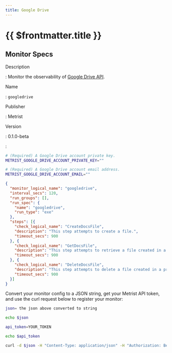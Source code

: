 ```yaml
---
title: Google Drive
---
```


# {{ $frontmatter.title }}

## Monitor Specs

Description

: Monitor the observability of [Google Drive API](https://developers.google.com/drive/api/).

Name

: `googledrive`

Publisher

: Metrist

Version

: 0.1.0-beta

: &nbsp;


<!--@include: /parts/_1.md-->


<!--@include: /parts/_2.md-->


<!--@include: /parts/_3.md-->


```sh
# (Required) A Google Drive account private key.
METRIST_GOOGLE_DRIVE_ACCOUNT_PRIVATE_KEY=""

# (Required) A Google Drive account email address.
METRIST_GOOGLE_DRIVE_ACCOUNT_EMAIL=""
```

<!--@include: /parts/tips_env-vars.md -->


<!--@include: /parts/_4.md-->


```json
{
  "monitor_logical_name": "googledrive",
  "interval_secs": 120,
  "run_groups": [],
  "run_spec": {
    "name": "googledrive",
    "run_type": "exe"
  },
  "steps": [{
    "check_logical_name": "CreateDocsFile",
    "description": "This step attempts to create a file.",
    "timeout_secs": 900
  }, {
    "check_logical_name": "GetDocsFile",
    "description": "This step attempts to retrieve a file created in a previous step.",
    "timeout_secs": 900
  }, {
    "check_logical_name": "DeleteDocsFile",
    "description": "This step attempts to delete a file created in a previous step.",
    "timeout_secs": 900
  }]
}
```




Convert your monitor config to a JSON string, get your Metrist API token, and use the curl request below to register your monitor:

```sh
json= the json above converted to string

echo $json

api_token=YOUR_TOKEN

echo $api_token

curl -d $json -H "Content-Type: application/json" -H "Authorization: Bearer $api_token" 'https://app.metrist.io/api/v0/monitor-config'

```

<!--@include: /parts/tips_api.md-->


<!--@include: /parts/_5.md-->


<!--@include: /parts/result.md-->